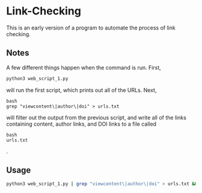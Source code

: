 # Link-Checking

This is an early version of a program to automate the process of link checking.

## Notes

A few different things happen when the command is run.
First,

```bash
python3 web_script_1.py
```

will run the first script, which prints out all of the URLs.
Next,

```
bash
grep "viewcontent\|author\|doi" > urls.txt
```

will filter out the output from the previous script, and write all of the links
containing content, author links, and DOI links to a file called

```
bash
urls.txt
```

.

## Usage

```bash
python3 web_script_1.py | grep "viewcontent\|author\|doi" > urls.txt && python3 web_script2.py
```
